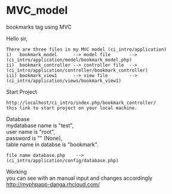 MVC_model
=========

bookmarks tag using MVC

Hello sir,

    There are three files in my MVC model (ci_intro/application) 
	i)   bookmark_model      --> model file       --> (ci_intro/application/model/bookmark_model.php)
	ii)  bookmark_controller --> controller file  --> (ci_intro/application/controller/bookmark_controller)
 	iii) bookmark_view1      --> view file        --> (ci_intro/application/views/bookmark_view1)

	
  Start Project  	
	
	http://localhost/ci_intro/index.php/bookmark_controller/
	this link to start project on your local machine.

  Database	
	mydatabase name is "test",   
  	user name is "root",  
  	password is "" (None),  
  	table name in databse is "bookmark".
  	
  	file name database.php    -->  (ci_intro/application/config/database.php)
  	
  Working      
        you can see with an manual input and changes accordingly http://myphpapp-danga.rhcloud.com/
